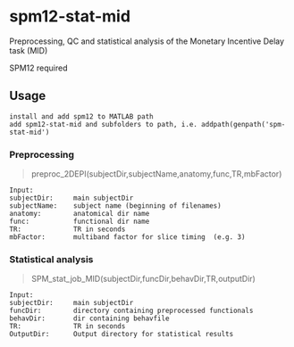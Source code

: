 # spm12-stat-mid

Preprocessing, QC and statistical analysis of the Monetary Incentive Delay task (MID) 

SPM12 required

## Usage
```
install and add spm12 to MATLAB path
add spm12-stat-mid and subfolders to path, i.e. addpath(genpath('spm-stat-mid')
```

### Preprocessing

> preproc_2DEPI(subjectDir,subjectName,anatomy,func,TR,mbFactor)
```
Input:
subjectDir:     main subjectDir
subjectName:    subject name (beginning of filenames)
anatomy:        anatomical dir name
func:           functional dir name
TR:             TR in seconds
mbFactor:       multiband factor for slice timing  (e.g. 3)
```

### Statistical analysis

> SPM_stat_job_MID(subjectDir,funcDir,behavDir,TR,outputDir)
```
Input:
subjectDir:     main subjectDir
funcDir:        directory containing preprocessed functionals
behavDir:       dir containing behavfile
TR:             TR in seconds
OutputDir:      Output directory for statistical results

```

